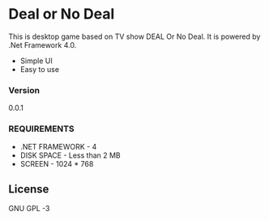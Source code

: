 # Deal or No Deal

This is desktop game based on TV show DEAL Or No Deal. It is powered by .Net Framework 4.0.

  - Simple UI
  - Easy to use

### Version
0.0.1

### REQUIREMENTS

* .NET FRAMEWORK - 4
* DISK SPACE - Less than 2 MB
* SCREEN - 1024 * 768
 
License
---
GNU GPL -3
